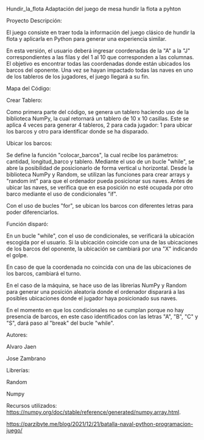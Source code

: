 Hundir_la_flota
Adaptación  del juego de mesa hundir la flota a pyhton

Proyecto
Descripción:

El juego consiste en traer toda la información del juego clásico de hundir la flota y aplicarla en Python para generar una experiencia similar.

En esta versión, el usuario deberá ingresar coordenadas de la "A" a la "J" correspondientes a las filas y del 1 al 10 que corresponden a las columnas. El objetivo es encontrar todas las coordenadas donde están ubicados los barcos del oponente. Una vez se hayan impactado todas las naves en uno de los tableros de los jugadores, el juego llegará a su fin.

Mapa del Código:

Crear Tablero:

Como primera parte del código, se genera un tablero haciendo uso de la biblioteca NumPy, la cual retornará un tablero de 10 x 10 casillas. Este se aplica 4 veces para generar 4 tableros, 2 para cada jugador: 1 para ubicar los barcos y otro para identificar donde se ha disparado.

Ubicar los barcos:

Se define la función "colocar_barcos", la cual recibe los parámetros: cantidad, longitud_barco y tablero. Mediante el uso de un bucle "while", se abre la posibilidad de posicionarlo de forma vertical u horizontal. Desde la biblioteca NumPy y Random, se utilizan las funciones para crear arrays   y "random int" para que el ordenador pueda posicionar sus naves. Antes de ubicar las naves, se verifica que en esa posición no esté ocupada por otro barco mediante el uso de condicionales "if".

Con el uso de bucles "for", se ubican los barcos con diferentes letras para poder diferenciarlos.

Función disparó:

En un bucle "while", con el uso de condicionales, se verificará la ubicación escogida por el usuario. Si la ubicación coincide con una de las ubicaciones de los barcos del oponente, la ubicación se cambiará por una "X" indicando el golpe.

En caso de que la coordenada no coincida con una de las ubicaciones de los barcos, cambiará el turno.

En el caso de la máquina, se hace uso de las librerias  NumPy y  Random  para generar una posición aleatoria donde el ordenador disparará a las posibles ubicaciones donde el jugador haya posicionado sus naves.

En el momento en que los condicionales no se cumplan porque no hay presencia de barcos, en este caso identificados con las letras "A", "B", "C" y "S", dará paso al "break" del bucle "while".

Autores:

Alvaro Jaen

Jose Zambrano


Librerías:

Random 

Numpy 


Recursos utilizados:
https://numpy.org/doc/stable/reference/generated/numpy.array.html.

https://parzibyte.me/blog/2021/12/21/batalla-naval-python-programacion-juego/

